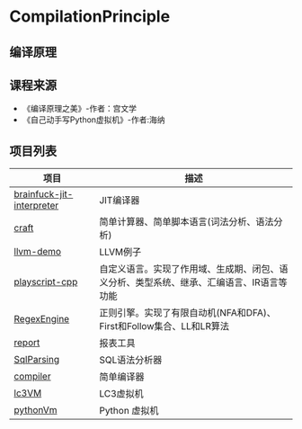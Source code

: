 # CompilationPrinciple
## 编译原理

## 课程来源
- 《编译原理之美》-作者：宫文学
- 《自己动手写Python虚拟机》-作者:海纳

## 项目列表
项目 | 描述 | 
-|-|
[brainfuck-jit-interpreter](/brainfuck-jit-interpreter/) | JIT编译器 |
[craft](/craft/) | 简单计算器、简单脚本语言(词法分析、语法分析) |
[llvm-demo](/llvm-demo/) | LLVM例子 |
[playscript-cpp](/playscript-cpp/) | 自定义语言。实现了作用域、生成期、闭包、语义分析、类型系统、继承、汇编语言、IR语言等功能 |
[RegexEngine](/RegexEngine/)|正则引擎。实现了有限自动机(NFA和DFA)、First和Follow集合、LL和LR算法|
[report](/report/) |报表工具 |
[SqlParsing](/SqlParsing/) | SQL语法分析器 |
[compiler](/compiler/) | 简单编译器 |
[lc3VM](/lc3VM/) | LC3虚拟机 |
[pythonVm](https://github.com/Ivanqi/pythonVm)| Python 虚拟机|
